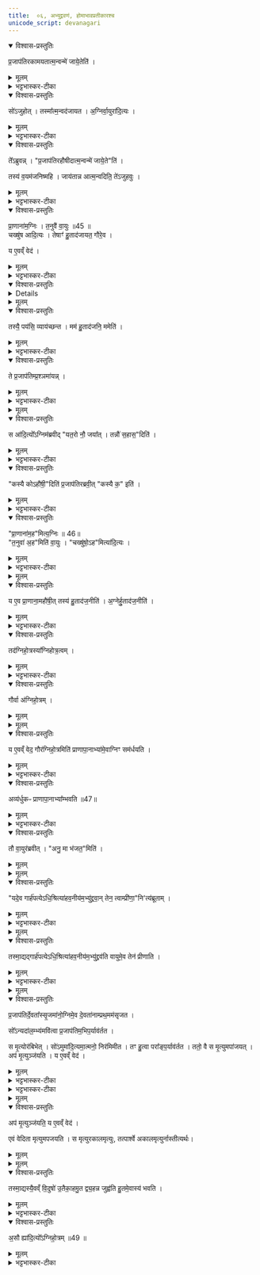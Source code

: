 ```yaml
---
title:  ०६, अभ्युद्द्रवणं, होमाभावप्रतीकारश्च 
unicode_script: devanagari
---
```




<details open><summary>विश्वास-प्रस्तुतिः</summary>

प्र॒जाप॑तिरकामयतात्म॒न्वन्मे॑ जाये॒तेति॑ ।
</details>

<details><summary>मूलम्</summary>

प्र॒जाप॑तिरकामयतात्म॒न्वन्मे॑ जाये॒तेति॑ ।
</details>

<details><summary>भट्टभास्कर-टीका</summary>

1 प्रजापतिरित्यादि ॥ सामर्थ्यविशेषवत्त्वमात्मवत्त्वं आत्मवद्विशिष्टं द्रव्यं ममोत्पद्यताम् । 'अनो नुट्', 'ह्रस्वनुड्भ्यां मतुप्' इति मतुबुदात्तत्वम् । केचिदाहुः आत्मवत् यादृशोऽहं ईदृशो मे जायेतेति । तदानीं नलोपाभावश्छान्दसः ।
</details>

<details open><summary>विश्वास-प्रस्तुतिः</summary>

सो॑ऽजुहोत् ।
तस्मा᳚त्म॒न्वद॑जायत ।
अ॒ग्निर्वा॒युरा॑दि॒त्यः ।
</details>

<details><summary>मूलम्</summary>

सो॑ऽजुहोत् ।
तस्मा᳚त्म॒न्वद॑जायत ।
अ॒ग्निर्वा॒युरा॑दि॒त्यः ।
</details>

<details><summary>भट्टभास्कर-टीका</summary>

सोऽजुहोदित्यादि गतम् ।
</details>

<details open><summary>विश्वास-प्रस्तुतिः</summary>

ते᳚ऽब्रुवन्न् ।
"प्र॒जाप॑तिरहौषीदात्म॒न्वन्मे॑ जाये॒ते"ति॑ ।

तस्य॑ व॒यम॑जनिष्महि ।
जाय॑तान्न आत्म॒न्वदिति॒ ते॑ऽजुहवुः ।
</details>

<details><summary>मूलम्</summary>

ते᳚ऽब्रुवन्न् ।
"प्र॒जाप॑तिरहौषीदात्म॒न्वन्मे॑ जाये॒ते"ति॑ ।

तस्य॑ व॒यम॑जनिष्महि ।
जाय॑तान्न आत्म॒न्वदिति॒ ते॑ऽजुहवुः ।
</details>

<details><summary>भट्टभास्कर-टीका</summary>

तेऽब्रुवन्नित्यादि । प्रजापतेर्वयमिव अस्माकमात्मन्वत् जायतामित्युक्त्वा अजुहवुः ।
</details>

<details open><summary>विश्वास-प्रस्तुतिः</summary>

प्रा॒णाना॑म॒ग्निः ।
त॒नुवै॑ वा॒युः ॥45 ॥  
चख्षु॑ष आदि॒त्यः ।
तेषाꣳ॑ हु॒ताद॑जायत॒ गौरे॒व ।

य ए॒वव्ँ वेद॑ ।
</details>

<details><summary>मूलम्</summary>

प्रा॒णाना॑म॒ग्निः ।
त॒नुवै॑ वा॒युः ॥45 ॥  
चख्षु॑ष आदि॒त्यः ।
तेषाꣳ॑ हु॒ताद॑जायत॒ गौरे॒व ।

य ए॒वव्ँ वेद॑ ।
</details>

<details><summary>भट्टभास्कर-टीका</summary>

प्राणानां प्राणेभ्योऽग्निर्जुहोति, तनुवै तन्वे विलक्षणायै वायुः चक्षुष आदित्यः ।
</details>

<details open><summary>विश्वास-प्रस्तुतिः</summary>


<details>
</details>

<details><summary>मूलम्</summary>


<details>
</details>

<summary>भट्टभास्कर-टीका</summary>

सर्वे इदं मे भूयादिदं ममेति । तेषां सर्वेषामपि हुताद्धोमादेकैव गौरजायत ।
</details>

<details open><summary>विश्वास-प्रस्तुतिः</summary>

तस्यै॒ पय॑सि॒ व्याय॑च्छन्त ।
मम॑ हु॒ताद॑जनि॒ ममेति॑ ।
</details>

<details><summary>मूलम्</summary>

तस्यै॒ पय॑सि॒ व्याय॑च्छन्त ।
मम॑ हु॒ताद॑जनि॒ ममेति॑ ।
</details>

<details><summary>भट्टभास्कर-टीका</summary>

तस्याः पयसि पयोनिमित्तमग्न्यादयो व्यायच्छन्त विप्रतिपन्ना अभवन् मम हुतादजनि ममेति सर्वेऽवदन् । वीप्सार्थाऽऽवृत्तिः ।
</details>

<details open><summary>विश्वास-प्रस्तुतिः</summary>

ते प्र॒जाप॑तिम्प्र॒श्ञमा॑यन्न् ।
</details>

<details><summary>मूलम्</summary>

ते प्र॒जाप॑तिम्प्र॒श्ञमा॑यन्न् ।
</details>

<details><summary>भट्टभास्कर-टीका</summary>

अथ ते प्रजापतिं प्रश्नं प्रष्टव्यं कृत्वा आगच्छन् ।
</details>


<details><summary>मूलम्</summary>

स आ॑दि॒त्यो᳚ऽग्निम॑ब्रवीत् ।
य॒त॒रो नौ॒ जया᳚त् ।
तन्नौ॑ स॒हास॒दिति॑ ।
</details>

<details open><summary>विश्वास-प्रस्तुतिः</summary>

स आ॑दि॒त्यो᳚ऽग्निम॑ब्रवीद् "यत॒रो नौ॒ जया᳚त् ।
तन्नौ॑ स॒हास॒"दिति॑ ।
</details>

<details><summary>मूलम्</summary>

स आ॑दि॒त्यो᳚ऽग्निम॑ब्रवीद् "यत॒रो नौ॒ जया᳚त् ।
तन्नौ॑ स॒हास॒"दिति॑ ।
</details>

<details><summary>भट्टभास्कर-टीका</summary>

अत्रान्तरे आदित्योऽग्निमब्रवीत् नौ आवयोर्मध्ये कश्चिज्जयेत् तत्तदीयमावयोः सहासत् साधारणमस्तु । अस्तेर्लेटि आडागमः ।
</details>

<details open><summary>विश्वास-प्रस्तुतिः</summary>

"कस्यै कोऽहौ॑षी॒"दिति॑ प्र॒जाप॑तिरब्रवी॒त् "कस्यै क॒" इति॑ ।
</details>

<details><summary>मूलम्</summary>

"कस्यै कोऽहौ॑षी॒"दिति॑ प्र॒जाप॑तिरब्रवी॒त् "कस्यै क॒" इति॑ ।
</details>

<details><summary>भट्टभास्कर-टीका</summary>

अथ प्रजापतिरब्रवीत् - युष्माकं मध्ये एकः कस्य फलसिद्धये अहौषीत्? एवमेक एकः कस्य कस्याहौषीत्? प्रत्येकं ब्रूतेति यावत् । 'एकान्याभ्यां' इत्याख्यातस्य निघाताभावः । एकशब्द आद्युदात्तः । 'एकादेश उदात्तेनोदात्तः' इत्येकार उदात्तः ।
</details>

<details open><summary>विश्वास-प्रस्तुतिः</summary>

"प्रा॒णाना॑म॒ह"मित्य॒ग्निः ॥ 46॥  
"त॒नुवा॑ अ॒ह"मिति॑ वा॒युः ।
"चख्षु॑षो॒ऽह"मित्या॑दि॒त्यः ।
</details>

<details><summary>मूलम्</summary>

"प्रा॒णाना॑म॒ह"मित्य॒ग्निः ॥ 46॥  
"त॒नुवा॑ अ॒ह"मिति॑ वा॒युः ।
"चख्षु॑षो॒ऽह"मित्या॑दि॒त्यः ।
</details>

<details><summary>भट्टभास्कर-टीका</summary>

अथाग्निरब्रवीत् - प्राणानामहमहौषं, तन्वा अहमिति वायुः, चक्षुष इत्यादित्यः ।
</details>


<details><summary>मूलम्</summary>

य ए॒व प्रा॒णाना॒महौ॑षीत् ।
तस्य॑ हु॒ताद॑ज॒नीति॑ ।
</details>

<details open><summary>विश्वास-प्रस्तुतिः</summary>

य ए॒व प्रा॒णाना॒महौ॑षी॒त् तस्य॑ हु॒ताद॑ज॒नीति॑ ।
अ॒ग्नेर्हु॒ताद॑ज॒नीति॑ ।
</details>

<details><summary>मूलम्</summary>

य ए॒व प्रा॒णाना॒महौ॑षी॒त् तस्य॑ हु॒ताद॑ज॒नीति॑ ।
अ॒ग्नेर्हु॒ताद॑ज॒नीति॑ ।
</details>

<details><summary>भट्टभास्कर-टीका</summary>

अथ प्रजापतिरजवीत् - य एव प्राणानामहोषीत् तस्यैव हुतादियमजनीति युक्तं, प्राणमूलत्वात्सर्वस्य जीवनस्य । तस्मादग्नेर्हुतादजनीत्युक्तं भवतीत्यर्थः ।
</details>

<details open><summary>विश्वास-प्रस्तुतिः</summary>

तद॑ग्निहो॒त्रस्या᳚ग्निहोत्र॒त्वम् ।
</details>

<details><summary>मूलम्</summary>

तद॑ग्निहो॒त्रस्या᳚ग्निहोत्र॒त्वम् ।
</details>

<details><summary>भट्टभास्कर-टीका</summary>

तस्मादग्निहोत्रं गौरग्नेरेव, अग्नेर्होमोत्पन्नत्वात् ।
</details>

<details open><summary>विश्वास-प्रस्तुतिः</summary>

गौर्वा अ॑ग्निहो॒त्रम् ।
</details>

<details><summary>मूलम्</summary>

गौर्वा अ॑ग्निहो॒त्रम् ।
</details>


<details><summary>मूलम्</summary>

य ए॒वव्ँ वेद॒ गौर॑ग्निहो॒त्रमिति॑ ।
प्रा॒णा॒पा॒नाभ्या॑मे॒वाग्निꣳ सम॑र्धयति ।
</details>

<details open><summary>विश्वास-प्रस्तुतिः</summary>

य ए॒वव्ँ वेद॒ गौर॑ग्निहो॒त्रमिति॑ प्राणापा॒नाभ्या॑मे॒वाग्निꣳ सम॑र्धयति ।
</details>

<details><summary>मूलम्</summary>

य ए॒वव्ँ वेद॒ गौर॑ग्निहो॒त्रमिति॑ प्राणापा॒नाभ्या॑मे॒वाग्निꣳ सम॑र्धयति ।
</details>

<details><summary>भट्टभास्कर-टीका</summary>

एवं गोरग्रिहोत्रत्वं यो वेद स आत्मनः प्राणापानाभ्यामग्निं समर्धयति । ततोऽयं प्राणापानाभ्यां व्यृद्धो न भवति।
</details>

<details open><summary>विश्वास-प्रस्तुतिः</summary>

अव्य॑र्धुकᳶ प्राणापा॒नाभ्या᳚म्भवति ॥47॥  
</details>

<details><summary>मूलम्</summary>

अव्य॑र्धुकᳶ प्राणापा॒नाभ्या᳚म्भवति ॥47॥  
</details>

<details><summary>भट्टभास्कर-टीका</summary>

वृद्धिशीलोऽव्यर्धुकः । छान्दस उकङ् ।
</details>

<details open><summary>विश्वास-प्रस्तुतिः</summary>

तौ वा॒युर॑ब्रवीत् ।
"अनु॒ मा भ॑जत॒"मिति॑ ।
</details>

<details><summary>मूलम्</summary>

तौ वा॒युर॑ब्रवीत् ।
"अनु॒ मा भ॑जत॒"मिति॑ ।
</details>


<details><summary>मूलम्</summary>

यदे॒व गार्ह॑पत्येऽधि॒श्रित्या॑हव॒नीय॑म॒भ्यु॑द्द्रवान्॑ ।
तेन॒ त्वाम्प्री॑णा॒नित्य॑ब्रूताम् ।
</details>

<details open><summary>विश्वास-प्रस्तुतिः</summary>

"यदे॒व गार्ह॑पत्येऽधि॒श्रित्या॑हव॒नीय॑म॒भ्यु॑द्द्रवा॒न् तेन॒ त्वाम्प्री॑णा॒"नि'त्य॑ब्रूताम् ।
</details>

<details><summary>मूलम्</summary>

"यदे॒व गार्ह॑पत्येऽधि॒श्रित्या॑हव॒नीय॑म॒भ्यु॑द्द्रवा॒न् तेन॒ त्वाम्प्री॑णा॒"नि'त्य॑ब्रूताम् ।
</details>

<details><summary>भट्टभास्कर-टीका</summary>

2 अथाग्न्यादित्यौ वायुमब्रूतां - यद्गार्हपत्ये होमद्रव्यमधिश्रित्य आहवनीयमभ्युद्द्रवान् अभिवाञ्छन्ति तेन त्वां प्रीणयति । लेट्याडागमः ।
</details>


<details><summary>मूलम्</summary>

तस्मा॒द्यद्गार्ह॑पत्येऽधि॒श्रित्या॑हव॒नीय॑म॒भ्यु॑द्द्रव॑ति ।
वा॒युमे॒व तेन॑ प्रीणाति ।
</details>

<details open><summary>विश्वास-प्रस्तुतिः</summary>

तस्मा॒द्यद्गार्ह॑पत्येऽधि॒श्रित्या॑हव॒नीय॑म॒भ्यु॑द्द्रव॑ति वायुमे॒व तेन॑ प्रीणाति ।
</details>

<details><summary>मूलम्</summary>

तस्मा॒द्यद्गार्ह॑पत्येऽधि॒श्रित्या॑हव॒नीय॑म॒भ्यु॑द्द्रव॑ति वायुमे॒व तेन॑ प्रीणाति ।
</details>

<details><summary>भट्टभास्कर-टीका</summary>

तस्मादित्यादि गतम् ।
</details>


<details><summary>मूलम्</summary>

प्र॒जाप॑तिर्दे॒वता᳚स्सृ॒जमा॑नः ।
अ॒ग्निमे॒व दे॒वता॑नाम्प्रथ॒मम॑सृजत ।
सो᳚ऽन्यदा॑ल॒म्भ्य॑मवि॑त्वा ॥48॥  
प्र॒जाप॑तिम॒भिप॒र्याव॑र्तत ।
स मृ॒त्योर॑बिभेत् ।
सो॑ऽमुमा॑दि॒त्यमा॒त्मनो॒ निर॑मिमीत ।
तꣳ हु॒त्वा परा᳚ङ्प॒र्याव॑र्तत ।
ततो॒ वै स मृ॒त्युमपा॑जयत् ।
अप॑ मृ॒त्युञ्ज॑यति ।
य ए॒वव्ँ वेद॑ ।
</details>

<details open><summary>विश्वास-प्रस्तुतिः</summary>

प्र॒जाप॑तिर्दे॒वता᳚स्सृ॒जमा॑नो॒ग्निमे॒व दे॒वता॑नाम्प्रथ॒मम॑सृजत ।

सो᳚ऽन्यदा॑ल॒म्भ्य॑मवि॑त्वा प्र॒जाप॑तिम॒भिप॒र्याव॑र्तत ।

स मृ॒त्योर॑बिभेत् ।
सो॑ऽमुमा॑दि॒त्यमा॒त्मनो॒ निर॑मिमीत ।
तꣳ हु॒त्वा परा᳚ङ्प॒र्याव॑र्तत ।
ततो॒ वै स मृ॒त्युमपा॑जयत् ।
अप॑ मृ॒त्युञ्ज॑यति ।
य ए॒वव्ँ वेद॑ ।
</details>

<details><summary>मूलम्</summary>

प्र॒जाप॑तिर्दे॒वता᳚स्सृ॒जमा॑नो॒ग्निमे॒व दे॒वता॑नाम्प्रथ॒मम॑सृजत ।

सो᳚ऽन्यदा॑ल॒म्भ्य॑मवि॑त्वा प्र॒जाप॑तिम॒भिप॒र्याव॑र्तत ।

स मृ॒त्योर॑बिभेत् ।
सो॑ऽमुमा॑दि॒त्यमा॒त्मनो॒ निर॑मिमीत ।
तꣳ हु॒त्वा परा᳚ङ्प॒र्याव॑र्तत ।
ततो॒ वै स मृ॒त्युमपा॑जयत् ।
अप॑ मृ॒त्युञ्ज॑यति ।
य ए॒वव्ँ वेद॑ ।
</details>

<details><summary>भट्टभास्कर-टीका</summary>

3 प्रजापतिरित्यादि ॥ प्रथमसृष्टोऽग्रि: प्रजापतिव्यतिरिक्तं आलम्भ्यं भक्ष्यं अवित्त्वा अलब्ध्वा प्रजापतिमेवात्तुं प्रजापतिमाभिमुख्येन पर्यावर्तत । लभेः 'पोरदुपधात्' इति यत् । 'आङो यि' इति नुम् ।
</details>

<details><summary>भट्टभास्कर-टीका</summary>

अथ प्रजापतिः मृत्योः अग्निदाहजन्मनो भीतः आदित्यमात्मन उत्पाद्य तमग्नये आगच्छते हुत्वा भक्ष्यत्वेन दत्वा तस्मादग्नेः पराङ् अपमृत्युनिवृत्तये पर्यावर्तत तस्मादपागच्छत्, ततो मृत्युमुपाजयत् प्रजापतिः ।
</details>


<details><summary>मूलम्</summary>

अप॑ मृ॒त्युञ्ज॑यति ।
य ए॒वव्ँ वेद॑ ।
</details>

<details open><summary>विश्वास-प्रस्तुतिः</summary>

अप॑ मृ॒त्युञ्ज॑यति॒ य ए॒वव्ँ वेद॑ ।

एवं वेदिता मृत्युमपजयति । स मृत्युरकालमृत्युः, तत्पार्श्वे अकालमृत्युर्नास्तीत्यर्थः।
</details>

<details><summary>मूलम्</summary>

अप॑ मृ॒त्युञ्ज॑यति॒ य ए॒वव्ँ वेद॑ ।

एवं वेदिता मृत्युमपजयति । स मृत्युरकालमृत्युः, तत्पार्श्वे अकालमृत्युर्नास्तीत्यर्थः।
</details>


<details><summary>मूलम्</summary>

तस्मा॒द्यस्यै॒वव्ँ वि॒दुषः॑ ।
उ॒तैका॒हमु॒त द्व्य॒हन्न जुह्व॑ति ।
हु॒तमे॒वास्य॑ भवति ।
अ॒सौ ह्या॑दि॒त्यो᳚ऽग्निहो॒त्रम् ॥49
</details>

<details open><summary>विश्वास-प्रस्तुतिः</summary>

तस्मा॒द्यस्यै॒वव्ँ वि॒दुषो॑ उ॒तैका॒हमु॒त द्व्य॒हन्न जुह्व॑ति हु॒तमे॒वास्य॑ भवति ।
</details>

<details><summary>मूलम्</summary>

तस्मा॒द्यस्यै॒वव्ँ वि॒दुषो॑ उ॒तैका॒हमु॒त द्व्य॒हन्न जुह्व॑ति हु॒तमे॒वास्य॑ भवति ।
</details>

<details><summary>भट्टभास्कर-टीका</summary>

तस्मादित्यादि । एवमादित्योऽग्निहोत्रद्वव्यं प्रजापतेरासीदिति यो वेद, उत अप्येकाहं न जुह्वति अस्य तदपि हुतमेव भवति, अविच्छेदेन हुतं भवति ।
</details>

<details open><summary>विश्वास-प्रस्तुतिः</summary>

अ॒सौ ह्या॑दि॒त्यो᳚ऽग्निहो॒त्रम् ॥49 ॥  
</details>

<details><summary>मूलम्</summary>

अ॒सौ ह्या॑दि॒त्यो᳚ऽग्निहो॒त्रम् ॥49 ॥  
</details>

<details><summary>भट्टभास्कर-टीका</summary>

असौ खल्वादित्योऽग्निहोत्रद्रव्यं, स च सायं नित्यमग्निमनुप्रविशति

इति तैत्तिरीयब्राह्मणे द्वितीयाष्टके प्रथमप्रपाठके षष्ठोऽऽनुवाकः ॥  

</details>

